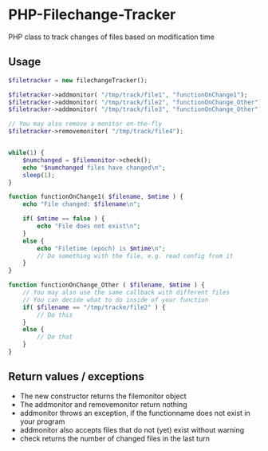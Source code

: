 # PHP-Filechange-Tracker
 PHP class to track changes of files based on modification time

## Usage

```php
$filetracker = new filechangeTracker();

$filetracker->addmonitor( "/tmp/track/file1", "functionOnChange1");
$filetracker->addmonitor( "/tmp/track/file2", "functionOnChange_Other");
$filetracker->addmonitor( "/tmp/track/file3", "functionOnChange_Other");

// You may also remove a monitor on-the-fly
$filetracker->removemonitor( "/tmp/track/file4");


while(1) {
    $numchanged = $filemonitor->check();
    echo "$numchanged files have changed\n";
    sleep(1);
}

function functionOnChange1( $filename, $mtime ) {
    echo "File changed: $filename\n";

    if( $mtime == false ) {
        echo "File does not exist\n";
    } 
    else {
        echo "Filetime (epoch) is $mtime\n";
        // Do something with the file, e.g. read config from it
    }
}

function functionOnChange_Other ( $filename, $mtime ) {
    // You may also use the same callback with different files
    // You can decide what to do inside of your function
    if( $filename == "/tmp/tracke/file2" ) {
        // Do this
    }
    else { 
        // Do that
    }
}
```

## Return values / exceptions

- The new constructor returns the filemonitor object
- The addmonitor and removemonitor return nothing
- addmonitor throws an exception, if the functionname does not exist in your program
- addmonitor also accepts files that do not (yet) exist without warning
- check returns the number of changed files in the last turn




